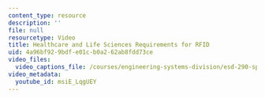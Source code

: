 ```yaml
---
content_type: resource
description: ''
file: null
resourcetype: Video
title: Healthcare and Life Sciences Requirements for RFID
uid: 4a96bf92-9bdf-e01c-b0a2-62ab8fdd73ce
video_files:
  video_captions_file: /courses/engineering-systems-division/esd-290-special-topics-in-supply-chain-management-spring-2005/conference-videos/healthcare/msiE_LqgUEY.vtt
video_metadata:
  youtube_id: msiE_LqgUEY
---
```

